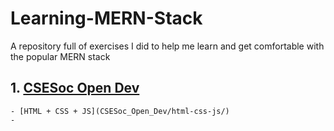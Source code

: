 # Learning-MERN-Stack
A repository full of exercises I did to help me learn and get comfortable with the popular MERN stack

## 1. [CSESoc Open Dev](https://learn.csesoc.org.au/opendev)
    - [HTML + CSS + JS](CSESoc_Open_Dev/html-css-js/)
    - 